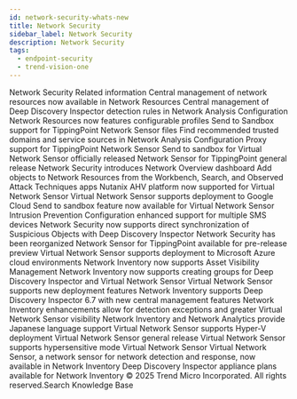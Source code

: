 ```yaml
---
id: network-security-whats-new
title: Network Security
sidebar_label: Network Security
description: Network Security
tags:
  - endpoint-security
  - trend-vision-one
---
```


 Network Security Related information Central management of network resources now available in Network Resources Central management of Deep Discovery Inspector detection rules in Network Analysis Configuration Network Resources now features configurable profiles Send to Sandbox support for TippingPoint Network Sensor files Find recommended trusted domains and service sources in Network Analysis Configuration Proxy support for TippingPoint Network Sensor Send to sandbox for Virtual Network Sensor officially released Network Sensor for TippingPoint general release Network Security introduces Network Overview dashboard Add objects to Network Resources from the Workbench, Search, and Observed Attack Techniques apps Nutanix AHV platform now supported for Virtual Network Sensor Virtual Network Sensor supports deployment to Google Cloud Send to sandbox feature now available for Virtual Network Sensor Intrusion Prevention Configuration enhanced support for multiple SMS devices Network Security now supports direct synchronization of Suspicious Objects with Deep Discovery Inspector Network Security has been reorganized Network Sensor for TippingPoint available for pre-release preview Virtual Network Sensor supports deployment to Microsoft Azure cloud environments Network Inventory now supports Asset Visibility Management Network Inventory now supports creating groups for Deep Discovery Inspector and Virtual Network Sensor Virtual Network Sensor supports new deployment features Network Inventory supports Deep Discovery Inspector 6.7 with new central management features Network Inventory enhancements allow for detection exceptions and greater Virtual Network Sensor visibility Network Inventory and Network Analytics provide Japanese language support Virtual Network Sensor supports Hyper-V deployment Virtual Network Sensor general release Virtual Network Sensor supports hypersensitive mode Virtual Network Sensor Virtual Network Sensor, a network sensor for network detection and response, now available in Network Inventory Deep Discovery Inspector appliance plans available for Network Inventory © 2025 Trend Micro Incorporated. All rights reserved.Search Knowledge Base